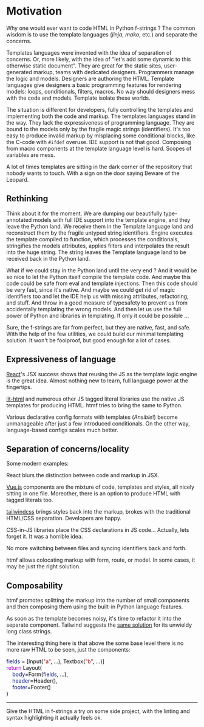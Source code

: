 # Motivation

Why one would ever want to code HTML in Python f-strings ? The common wisdom is to use the template languages (_jinja_, _mako_, etc.) and separate the concerns.

Templates languages were invented with the idea of separation of concerns. Or, more likely, with the idea of "let's add some dynamic to this otherwise static document". They are great for the static sites, user-generated markup, teams with dedicated designers. Programmers manage the logic and models. Designers are authoring the HTML. Template languages give designers a basic programming features for rendering models: loops, conditionals, filters, macros. No way should designers mess with the code and models. Template isolate these worlds.

The situation is different for developers, fully controlling the templates and implementing both the code and markup.
The templates languages stand in the way. They lack the expressiveness of programming language. They are bound to the models only by the fragile magic strings (identifiers). It's too easy to produce invalid markup by misplacing some conditional blocks, like the C-code with `#ifdef` overuse. IDE support is not that good. Composing from macro components
at the template language level is hard. Scopes of variables are mess.

A lot of times templates are sitting in the dark corner of the repository that nobody wants to touch. With a sign on the door saying Beware of the Leopard.

## Rethinking

Think about it for the moment. We are dumping our beautifully
type-annotated models with full IDE support into the template engine, and they leave the Python land. We receive them in the
Template language land and reconstruct them by the fragile untyped string identifiers. Engine executes the template compiled to function, which processes the conditionals, stringifies the models attributes, applies filters and interpolates the result into the huge string.
The string leaves the Template language land to be received back in the Python land.

What if we could stay in the Python land until the very end ? And it would be so nice to let the Python itself compile the template code. And maybe this code could be safe from eval and template injections.
Then this code should be very fast, since it's native. And maybe we could get rid of magic identifiers too and let the IDE help us with missing attributes, refactoring, and stuff. And throw in a good measure of typesafety to prevent us
from accidentally templating the wrong models. And then let us use the full power of Python and libraries in templating. If only it could be possible ...

Sure, the f-strings are far from perfect, but they are native, fast, and safe. With the help of the few utilities, we could build
our minimal templating solution. It won't be foolproof, but good enough for a lot of cases.

## Expressiveness of language

[React](https://react.dev)'s JSX success shows that reusing the JS as the template logic engine is the great idea. Almost nothing new to learn, full language power at the fingertips.

[lit-html](https://lit.dev) and numerous other JS tagged literal libraries use the native JS templates for producing HTML. htmf tries to bring the same to Python.

Various declarative config formats with templates (_Ansible_!) become unmanageable after just a few introduced conditionals. On the other way, language-based configs scales much better.

## Separation of concerns/locality

Some modern examples:

React blurs the distinction between code and markup in JSX.

[Vue.js](https://vuejs.org) components are the mixture of code, templates and styles, all nicely sitting in one file. Moreother, there is an option to produce HTML with tagged literals too.

[tailwindcss](https://tailwindcss.com) brings styles back into the markup, brokes with the traditional HTML/CSS separation. Developers are happy.

CSS-in-JS libraries place the CSS declarations in JS code... Actually, lets forget it. It was a horrible idea.

No more switching between files and syncing identifiers back and forth.

htmf allows colocating markup with form, route, or model.
In some cases, it may be just the right solution.

## Composability

htmf promotes splitting the markup into the number of small components and then composing them using the built-in Python language features.

As soon as the template becomes noisy, it's time to refactor it into the separate component. Tailwind suggests the [same solution](https://tailwindcss.com/docs/reusing-styles#extracting-components-and-partials) for its unwieldy long class strings.

The interesting thing here is that above the some base level there is no more raw HTML to be seen, just the components:
<!--
fields = [Input("a", ...), Textbox("b", ...)]
return Layout(
    body=Form(fields, ...),
    header=Header(),
    footer=Footer()
)
 -->
<div class="htmf-code"><div><span style="color: #001080;">fields</span><span style="color: #000000;"> = [Input(</span><span style="color: #a31515;">"a"</span><span style="color: #000000;">, ...), Textbox(</span><span style="color: #a31515;">"b"</span><span style="color: #000000;">, ...)]</span></div><div><span style="color: #af00db;">return</span><span style="color: #000000;"> Layout(</span></div><div><span style="color: #000000;">&nbsp; &nbsp; </span><span style="color: #001080;">body</span><span style="color: #000000;">=Form(</span><span style="color: #001080;">fields</span><span style="color: #000000;">, ...),</span></div><div><span style="color: #000000;">&nbsp; &nbsp; </span><span style="color: #001080;">header</span><span style="color: #000000;">=Header(),</span></div><div><span style="color: #000000;">&nbsp; &nbsp; </span><span style="color: #001080;">footer</span><span style="color: #000000;">=Footer()</span></div><div><span style="color: #000000;">)</span></div></div>

---
Give the HTML in f-strings a try on some side project, with the linting and syntax highlighting it actually feels ok.